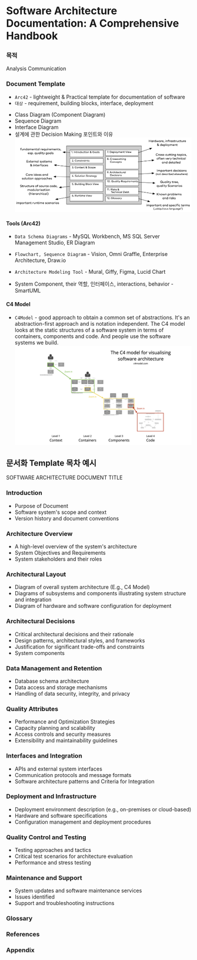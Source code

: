 # Software Architecture Documentation: A Comprehensive Handbook

### 목적
Analysis
Communication

### Document Template

* `Arc42` - lightweight & Practical template for documentation of software
* `대상` - requirement,  building blocks, interface, deployment
- Class Diagram (Component Diagram)
- Sequence Diagram
- Interface Diagram
- 설계에 관한 Decision Making 포인트와 이유
![arc42](img/arc42.png)

#### Tools (Arc42) 
* `Data Schema Diagrams` - MySQL Workbench, MS SQL Server Management Studio, ER Diagram
* `Flowchart, Sequence Diagram` - Vision, Omni Graffle, Enterprise Architecture, Draw.io
* `Architecture Modeling Tool` - Mural, Giffy, Figma, Lucid Chart

* System Component, their 역할, 인터페이스, interactions, behavior - SmartUML
#### C4 Model 
* `C4Model` - good approach to obtain a common set of abstractions. It's an abstraction-first approach and is notation independent.
The C4 model looks at the static structures of a software system in terms of containers, components and code. And people use the software systems we build.
![C4Model](img/c4model.png)

## 문서화 Template 목차 예시

SOFTWARE ARCHITECTURE DOCUMENT TITLE
### Introduction
* Purpose of Document
* Software system's scope and context
* Version history and document conventions

### Architecture Overview
* A high-level overview of the system's architecture
* System Objectives and Requirements
* System stakeholders and their roles

### Architectural Layout
* Diagram of overall system architecture (E.g., C4 Model)
* Diagrams of subsystems and components illustrating system structure and integration
* Diagram of hardware and software configuration for deployment

### Architectural Decisions
* Critical architectural decisions and their rationale
* Design patterns, architectural styles, and frameworks
* Justification for significant trade-offs and constraints
* System components

### Data Management and Retention
* Database schema architecture
* Data access and storage mechanisms
* Handling of data security, integrity, and privacy

### Quality Attributes
* Performance and Optimization Strategies
* Capacity planning and scalability
* Access controls and security measures
* Extensibility and maintainability guidelines

### Interfaces and Integration
* APIs and external system interfaces
* Communication protocols and message formats
* Software architecture patterns and Criteria for Integration

### Deployment and Infrastructure
* Deployment environment description (e.g., on-premises or cloud-based)
* Hardware and software specifications
* Configuration management and deployment procedures

### Quality Control and Testing
* Testing approaches and tactics
* Critical test scenarios for architecture evaluation
* Performance and stress testing
###  Maintenance and Support
* System updates and software maintenance services
* Issues identified
* Support and troubleshooting instructions

### Glossary
### References
### Appendix